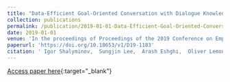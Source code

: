 ```yaml
---
title: "Data-Efficient Goal-Oriented Conversation with Dialogue Knowledge Transfer Networks"
collection: publications
permalink: /publication/2019-01-01-Data-Efficient-Goal-Oriented-Conversation-with-Dialogue-Knowledge-Transfer-Networks
date: 2019-01-01
venue: 'In the proceedings of Proceedings of the 2019 Conference on Empirical Methods in Natural Language Processing and the 9th International Joint Conference on Natural Language Processing, EMNLP-IJCNLP 2019, Hong Kong, China, November 3-7, 2019'
paperurl: 'https://doi.org/10.18653/v1/D19-1183'
citation: ' Igor Shalyminov,  Sungjin Lee,  Arash Eshghi,  Oliver Lemon, &quot;Data-Efficient Goal-Oriented Conversation with Dialogue Knowledge Transfer Networks.&quot; In the proceedings of Proceedings of the 2019 Conference on Empirical Methods in Natural Language Processing and the 9th International Joint Conference on Natural Language Processing, EMNLP-IJCNLP 2019, Hong Kong, China, November 3-7, 2019, 2019.'
---
```

[Access paper here](https://doi.org/10.18653/v1/D19-1183){:target="_blank"}
